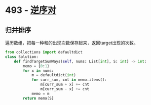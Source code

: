# 493 - [逆序对](https://leetcode.com/problems/reverse-pairs/)

## 归并排序
遍历数组，把每一种和的出现次数保存起来，返回target出现的次数。

```python
from collections import defaultdict
class Solution:
    def findTargetSumWays(self, nums: List[int], S: int) -> int:
        memo = {0:1}
        for x in nums:
            m = defaultdict(int)
            for curr_sum, cnt in memo.items():
                m[curr_sum + x] += cnt
                m[curr_sum - x] += cnt
            memo = m
        return memo[S]
```